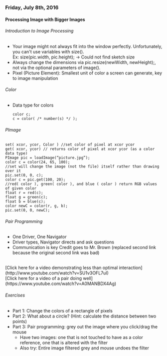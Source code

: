 ### Friday, July 8th, 2016

#### Processing Image with Bigger Images

###### Introduction to Image Processing
* Your image might not always fit into the window perfectly.  Unfortunately, you can't use variables with size(). <br>
  Ex: size(pic.width, pic.height); -> Could not find sketch size
* Always change the dimensions via pic.resize(newWidth, newHeight);, not via the optional parameters of image().
* Pixel (Picture Element): Smallest unit of color a screen can generate, key to image manipulation

###### Color
* Data type for colors

  ```processing
  color c;
  c = color( /* number(s) */ );
  ```
  
###### PImage
```processing
set( xcor, ycor, Color ) //set color of pixel at xcor ycor
get( xcor, ycor) // returns color of pixel at xcor ycor (as a color data type)
PImage pic = loadImage(“picture.jpg”);
color c = color(24, 65, 100);
//set will change the image (not the file) itself rather than drawing over it
pic.set(0, 0, c);
color c = pic.get(100, 20);
//red( color ), green( color ), and blue ( color ) return RGB values of given color
float r = red(c);
float g = green(c);
float b = blue(c);
color newC = color(r, g, b);
pic.set(0, 0, newC);
```

###### Pair Programming
* One Driver, One Navigator
* Driver types, Navigator directs and ask questions
* Communication is key
Credit goes to Mr. Brown (replaced second link because the original second link was bad)
<br>
[Click here for a video demonstrating less than optimal interaction](http://www.youtube.com/watch?v=SU1v3OFL7uI)
<br>
[Click here for a video of a pair doing well](https://www.youtube.com/watch?v=A0MANBDX4Ag)


###### Exercises
* Part 1: Change the colors of a rectangle of pixels
* Part 2: What about a circle? (Hint: calculate the distance between two points)
* Part 3: Pair programming: grey out the image where you click/drag the mouse
  * Have two images: one that is not touched to have as a color reference, one that is altered with the filter
  * Also try: Entire image filtered grey and mouse undoes the filter 

